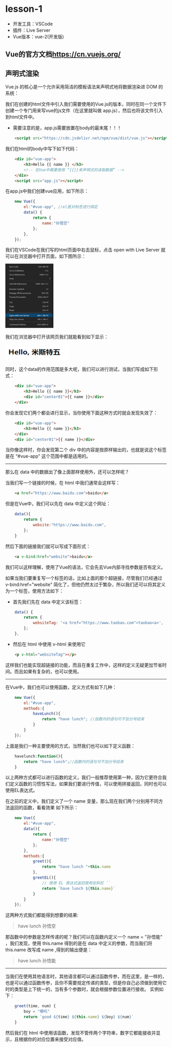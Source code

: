# lesson-1

- 开发工具：VSCode
- 插件：Live Server
- Vue版本：vue-2(开发版)

Vue的官方文档<https://cn.vuejs.org/>
---

## 声明式渲染

Vue.js 的核心是一个允许采用简洁的模板语法来声明式地将数据渲染进 DOM 的系统：

我们在创建的html文件中引入我们需要使用的Vue.js的版本，同时在同一个文件下创建一个专门用来写vue的js文件（在这里就叫做 app.js），然后也将该文件引入到html文件中。

- 需要注意的是，app.js需要放置在body的最末尾！！！


```html
    <script src="https://cdn.jsdelivr.net/npm/vue/dist/vue.js"></script>
```
我们在html的body中写下如下代码：
```html
    <div id="vue-app">
        <h3>Hello {{ name }} </h3>
        <!-- 在Vue中需要使用 “{{}}来声明式的读取数据” -->
    </div>
    <script src="app.js"></script>
```
在app.js中我们创建vue应用，如下所示：
```js
    new Vue({
        el:"#vue-app", //el是对标签进行绑定
        data() {
            return {
                name:"孙悟空"
            };
        },
    });
```

我们在VSCode在我们写的html页面中右击鼠标，点击 open  with Live  Server 就可以在浏览器中打开页面，如下图所示：

<img src="./images/image02.png" width = "150" height = "200" alt="图片名称"/>

我们在浏览器中打开该网页我们就能看到如下显示：

<img src="./images/image01.png" width = "200" height = "50" alt="图片名称"/>

同时，这个data的作用范围是多大呢，我们可以进行测试，当我们写成如下形式：
```html
    <div id="vue-app">
        <h3>Hello {{ name }}</h3>
        <div id="center01">{{ name }}</div>
    </div>
```
你会发现它们两个都会进行显示，当你使用下面这种方式时就会发现失效了：
```html
    <div id="vue-app">
        <h3>Hello {{ name }}</h3>
    </div>
    <div id="center01">{{ name }}</div>
```
当你像这样时，你会发现第二个 div 中的内容是按原样输出的，也就是说这个标签是在 “#vue-app” 这个范围中都是适用的。

---
那么在 data 中的数据出了像上面那样使用外，还可以怎样呢？

当我们写一个链接的时候，在 html 中我们通常会这样写：
```html
    <a href="https://www.baidu.com">baidu</a>
```
但是在Vue中，我们可以先在 data 中定义这个网址：

```js
    data(){
        return {
            website:"https://www.baidu.com",
        };
    }
```
然后下面的链接我们就可以写成下面形式：
```html
    <a v-bind:href="website">baidu</a>
```
我们可以这样理解，使用了Vue的语法，它会先去Vue内部寻找参数是否有定义。

如果当我们要重复写一个标签的话，比如上面的那个超链接，尽管我们已经通过 v-bind:href="website" 简化了，但他仍然太过于繁杂，所以我们还可以将其定义为一个标签，使用方法如下：

- 首先我们先在 data 中定义该标签：
```js
    data() {
        return {
            websiteTag: '<a href="https://www.taobao.com">taobao<a>',
        };
    },
```
- 然后在 html 中使用 v-html 来使用它
```html
    <p v-html="websiteTag"></p>
```
这样我们也能实现超链接的功能，而且在重复工作中，这样的定义无疑更加节省时间。而且如果有复杂的，也可以使用。

---
在Vue中，我们也可以使用函数，定义方式有如下几种：
```js
    new Vue({
        el:"#vue-app",
        methods:{
            haveLunch(){
                return "have lunch"; //函数内的语句可不加分号结束
            }
        }
    });
```
上面是我们一种主要使用的方式，当然我们也可以如下定义函数：
```js
    havelunch:function(){
        return "have lunch";//函数内的语句可不加分号结束
    }
```
以上两种方式都可以进行函数的定义，我们一般推荐使用第一种，因为它更符合我们定义函数的习惯性写法，如果我们要进行传值，可以使用拼接返回，同时也可以使用EL表达式。

在之前的定义中，我们定义了一个  name 变量，那么现在我们两个分别用不同方法返回的函数，看看效果
如下所示：
```js
    new Vue({
        el:"#vue-app",
        data(){
            return {
                name:"孙悟空"
            };
        },
        methods:{
            greet(){
                return "have lunch "+this.name
            },
            greetEL(){
                // 使用 EL 表达式返回使用反斜杠 ``
                return `have lunch ${this.name}`
            }
        }
    });
```
这两种方式我们都能得到想要的结果:
> have lunch 孙悟空

那函数中的参数是怎样传递的呢？我们可以在函数内定义一个 name = "孙悟能" ，我们发现，使用 this.name 得到的是在 data 中定义的参数，而当我们将 this.name 改写成 name ,得到的输出便是：
>  have lunch 孙悟能

---
当我们在使用其他语言时，其他语言都可以通过函数传参，而在这里，是一样的，也是可以通过函数传参，且你不需要规定传递的类型，但是你自己必须做到使用它时的类型是上下统一的，当有多个参数时，就会根据参数位置进行接收。
实例如下：
```js
    greet(time, num) {
        boy = "哪吒"
        return `good ${time} ${this.name} ${boy} ${num}`
    }
```

然后我们在 html 中使用该函数，发现不管传两个字符串，数字它都能接收并显示，且根据你的对应位置来接受对应值。









